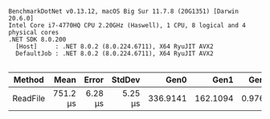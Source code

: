 ```

BenchmarkDotNet v0.13.12, macOS Big Sur 11.7.8 (20G1351) [Darwin 20.6.0]
Intel Core i7-4770HQ CPU 2.20GHz (Haswell), 1 CPU, 8 logical and 4 physical cores
.NET SDK 8.0.200
  [Host]     : .NET 8.0.2 (8.0.224.6711), X64 RyuJIT AVX2
  DefaultJob : .NET 8.0.2 (8.0.224.6711), X64 RyuJIT AVX2


```
| Method   | Mean     | Error   | StdDev  | Gen0     | Gen1     | Gen2   | Allocated |
|--------- |---------:|--------:|--------:|---------:|---------:|-------:|----------:|
| ReadFile | 751.2 μs | 6.28 μs | 5.25 μs | 336.9141 | 162.1094 | 0.9766 |   1.08 MB |
